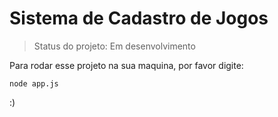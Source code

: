 <h1> Sistema de Cadastro de Jogos</h1>

> Status do projeto: Em desenvolvimento

Para rodar esse projeto na sua maquina, por favor digite:

```
node app.js
```

:)
